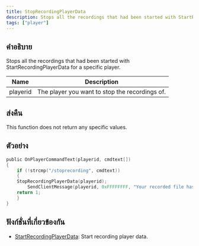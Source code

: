 ```yaml
---
title: StopRecordingPlayerData
description: Stops all the recordings that had been started with StartRecordingPlayerData for a specific player.
tags: ["player"]
---
```


## คำอธิบาย

Stops all the recordings that had been started with StartRecordingPlayerData for a specific player.

| Name     | Description                                    |
| -------- | ---------------------------------------------- |
| playerid | The player you want to stop the recordings of. |

## ส่งคืน

This function does not return any specific values.

## ตัวอย่าง

```c
public OnPlayerCommandText(playerid, cmdtext[])
{
    if (!strcmp("/stoprecording", cmdtext))
    {
    StopRecordingPlayerData(playerid);
        SendClientMessage(playerid, 0xFFFFFFFF, "Your recorded file has been saved to the scriptfiles folder!");
    return 1;
    }
}
```

## ฟังก์ชั่นที่เกี่ยวข้องกัน

- [StartRecordingPlayerData](../functions/StartRecordingPlayerData.md): Start recording player data.

